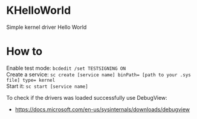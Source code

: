 # KHelloWorld
Simple kernel driver Hello World

# How to

Enable test mode: ```bcdedit /set TESTSIGNING ON```  
Create a service: ```sc create [service name] binPath= [path to your .sys file] type= kernel```  
Start it: ```sc start [service name]```  

To check if the drivers was loaded successfully use DebugView:
- https://docs.microsoft.com/en-us/sysinternals/downloads/debugview
